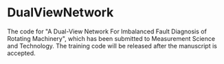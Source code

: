 # DualViewNetwork
The code for "A Dual-View Network For Imbalanced Fault Diagnosis of Rotating Machinery", which has been submitted to Measurement Science and Technology.
The training code will be released after the manuscript is accepted.
